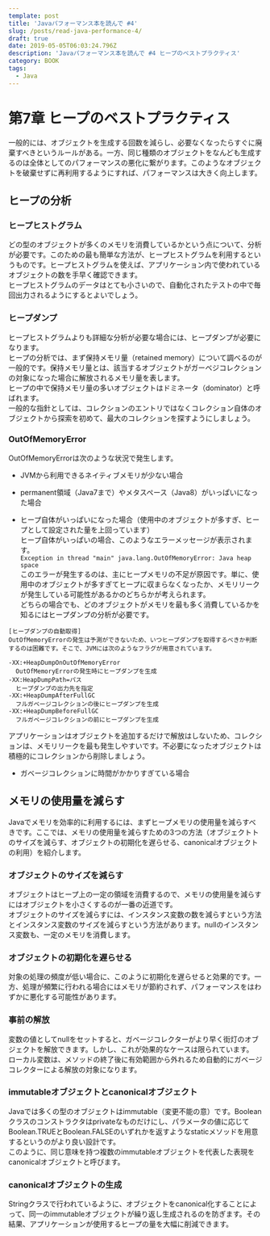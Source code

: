 ```yaml
---
template: post
title: 'Javaパフォーマンス本を読んで #4'
slug: /posts/read-java-performance-4/
draft: true
date: 2019-05-05T06:03:24.796Z
description: 'Javaパフォーマンス本を読んで #4 ヒープのベストプラクティス'
category: BOOK
tags:
  - Java
---
```

# 第7章 ヒープのベストプラクティス
一般的には、オブジェクトを生成する回数を減らし、必要なくなったらすぐに廃棄すべきというルールがある。一方、同じ種類のオブジェクトをなんども生成するのは全体としてのパフォーマンスの悪化に繋がります。このようなオブジェクトを破棄せずに再利用するようにすれば、パフォーマンスは大きく向上します。  

## ヒープの分析
### ヒープヒストグラム  
どの型のオブジェクトが多くのメモリを消費しているかという点について、分析が必要です。このための最も簡単な方法が、ヒープヒストグラムを利用するというものです。ヒープヒストグラムを使えば、アプリケーション内で使われているオブジェクトの数を手早く確認できます。  
ヒープヒストグラムのデータはとても小さいので、自動化されたテストの中で毎回出力されるようにするとよいでしょう。  

### ヒープダンプ
ヒープヒストグラムよりも詳細な分析が必要な場合には、ヒープダンプが必要になります。  
ヒープの分析では、まず保持メモリ量（retained memory）について調べるのが一般的です。保持メモリ量とは、該当するオブジェクトがガーベジコレクションの対象になった場合に解放されるメモリ量を表します。  
ヒープの中で保持メモリ量の多いオブジェクトはドミネータ（dominator）と呼ばれます。  
一般的な指針としては、コレクションのエントリではなくコレクション自体のオブジェクトから探索を初めて、最大のコレクションを探すようにしましょう。

### OutOfMemoryError
OutOfMemoryErrorは次のような状況で発生します。
- JVMから利用できるネイティブメモリが少ない場合  

- permanent領域（Java7まで）やメタスペース（Java8）がいっぱいになった場合  

- ヒープ自体がいっぱいになった場合（使用中のオブジェクトが多すぎ、ヒープとして設定された量を上回っています）  
ヒープ自体がいっぱいの場合、このようなエラーメッセージが表示されます。  
`Exception in thread "main" java.lang.OutOfMemoryError: Java heap space`  
このエラーが発生するのは、主にヒープメモリの不足が原因です。単に、使用中のオブジェクトが多すぎてヒープに収まらなくなったか、メモリリークが発生している可能性があるかのどちらかが考えられます。  
どちらの場合でも、どのオブジェクトがメモリを最も多く消費しているかを知るにはヒープダンプの分析が必要です。 

```
[ヒープダンプの自動取得] 
OutOfMemoryErrorの発生は予測ができないため、いつヒープダンプを取得するべきか判断するのは困難です。そこで、JVMには次のようなフラグが用意されています。  

-XX:+HeapDumpOnOutOfMemoryError  
  OutOfMemoryErrorの発生時にヒープダンプを生成
-XX:HeapDumpPath=パス
  ヒープダンプの出力先を指定
-XX:+HeapDumpAfterFullGC  
  フルガベージコレクションの後にヒープダンプを生成  
-XX:+HeapDumpBeforeFullGC  
  フルガベージコレクションの前にヒープダンプを生成  
```
アプリケーションはオブジェクトを追加するだけで解放はしないため、コレクションは、メモリリークを最も発生しやすいです。不必要になったオブジェクトは積極的にコレクションから削除しましょう。

- ガベージコレクションに時間がかかりすぎている場合 

## メモリの使用量を減らす
Javaでメモリを効率的に利用するには、まずヒープメモリの使用量を減らすべきです。ここでは、メモリの使用量を減らすための3つの方法（オブジェクトトのサイズを減らす、オブジェクトの初期化を遅らせる、canonicalオブジェクトの利用）を紹介します。

### オブジェクトのサイズを減らす
オブジェクトはヒープ上の一定の領域を消費するので、メモリの使用量を減らすにはオブジェクトを小さくするのが一番の近道です。  
オブジェクトのサイズを減らすには、インスタンス変数の数を減らすという方法とインスタンス変数のサイズを減らすという方法があります。nullのインスタンス変数も、一定のメモリを消費します。

### オブジェクトの初期化を遅らせる
対象の処理の頻度が低い場合に、このように初期化を遅らせると効果的です。一方、処理が頻繁に行われる場合にはメモリが節約されず、パフォーマンスをはわずかに悪化する可能性があります。  

### 事前の解放
変数の値としてnullをセットすると、ガベージコレクターがより早く街灯のオブジェクトを解放できます。しかし、これが効果的なケースは限られています。  
ローカル変数は、メソッドの終了後に有効範囲から外れるため自動的にガベージコレクターによる解放の対象になります。

### immutableオブジェクトとcanonicalオブジェクト
Javaでは多くの型のオブジェクトはimmutable（変更不能の意）です。Booleanクラスのコンストラクタはprivateなものだけにし、パラメータの値に応じてBoolean.TRUEとBoolean.FALSEのいずれかを返すようなstaticメソッドを用意するというのがより良い設計です。  
このように、同じ意味を持つ複数のimmutableオブジェクトを代表した表現をcanonicalオブジェクトと呼びます。

### canonicalオブジェクトの生成
Stringクラスで行われているように、オブジェクトをcanonical化することによって、同一のimmutableオブジェクトが繰り返し生成されるのを防ぎます。その結果、アプリケーションが使用するヒープの量を大幅に削減できます。
